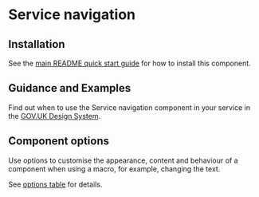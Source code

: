 # Service navigation

## Installation

See the [main README quick start guide](https://github.com/alphagov/govuk-frontend#quick-start) for how to install this component.

## Guidance and Examples

Find out when to use the Service navigation component in your service in the [GOV.UK Design System](https://design-system.service.gov.uk/components/service-navigation).

## Component options

Use options to customise the appearance, content and behaviour of a component when using a macro, for example, changing the text.

See [options table](https://design-system.service.gov.uk/components/service-navigation/#options-service-navigation-example) for details.
